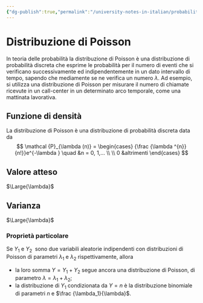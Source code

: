 ```yaml
---
{"dg-publish":true,"permalink":"/university-notes-in-italian/probabilita-e-statistica/teoria/modelli-di-distribuzioni/discrete/distribuzione-di-poisson/"}
---
```


# Distribuzione di Poisson
In teoria delle probabilità la distribuzione di Poisson è una distribuzione di probabilità discreta che esprime le probabilità per il numero di eventi che si verificano successivamente ed indipendentemente in un dato intervallo di tempo, sapendo che mediamente se ne verifica un numero $\lambda$. Ad esempio, si utilizza una distribuzione di Poisson per misurare il numero di chiamate ricevute in un call-center in un determinato arco temporale, come una mattinata lavorativa.

## Funzione di densità 
La distribuzione di Poisson è una distribuzione di probabilità discreta data da
$$
\mathcal {P}_{\lambda (n)} =
\begin{cases}
{\frac {\lambda ^{n}}{n!}}e^{-\lambda } \quad &n = 0, 1,... \\ \\
0 &altrimenti
\end{cases}
$$

## Valore atteso
$\Large{\lambda}$

## Varianza
$\Large{\lambda}$

### Proprietà particolare
Se $Y_1$ e $Y_2$  sono due variabili aleatorie indipendenti con distribuzioni di Poisson di parametri $\lambda_1$ e $\lambda_2$ rispettivamente, allora
- la loro somma $Y=Y_{1}+Y_{2}$ segue ancora una distribuzione di Poisson, di parametro $\lambda =\lambda _{1}+\lambda _{2}$;
- la distribuzione di $Y_{1}$ condizionata da $Y=n$ è la distribuzione binomiale di parametri $n$ e $\frac {\lambda_1}{\lambda}$.